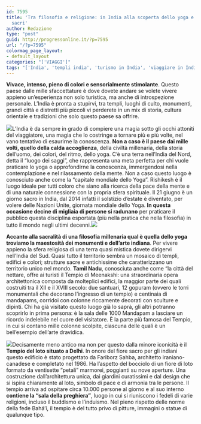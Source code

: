 ```yaml
---
id: 7595
title: 'Tra filosofia e religione: in India alla scoperta dello yoga e dei templi
  sacri'
author: Redazione
type: "post"
guid: http://progressonline.it/?p=7595
url: "/?p=7595"
colormag_page_layout:
- default_layout
categories: "['VIAGGI']"
tags: "['India', 'templi india', 'turismo in India', 'viaggiare in India', 'viaggio in India', 'yoga', 'yoga day', 'yoga India']"
---
```


**Vivace, intenso, pieno di colori e sensorialmente stimolante**. Questo paese dalle mille sfaccettature è dove dovete andare se volete vivere appieno un’esperienza non solo turistica, ma anche di introspezione personale. L’India è pronta a stupirvi, tra templi, luoghi di culto, monumenti, grandi città e distretti più piccoli vi perderete in un mix di storia, cultura orientale e tradizioni che solo questo paese sa offrire.

![](https://progressonline.it/wp-content/uploads/2017/12/YOGA-DAY-2015-03-1000x600-600x600-300x300.jpg)L’India è da sempre in grado di compiere una magia sotto gli occhi attoniti del viaggiatore, una magia che lo costringe a tornare più e più volte, nel vano tentativo di esaurirne la conoscenza. **Non a caso è il paese dai mille volti, quello della calda accoglienza**, della civiltà millenaria, della storia dell’uomo, dei colori, del ritmo, dello yoga. C’è una terra nell’India del Nord, detta il “luogo dei saggi”, che rappresenta una meta perfetta per chi vuole praticare lo yoga o approfondirne la conoscenza, immergendosi nella contemplazione e nel rilassamento della mente. Non a caso questo luogo è conosciuto anche come la “capitale mondiale dello Yoga”. Rishikesh è il luogo ideale per tutti coloro che siano alla ricerca della pace della mente e di una naturale connessione con la propria sfera spirituale. Il 21 giugno è un giorno sacro in India, dal 2014 infatti il solstizio d’estate è diventato, per volere delle Nazioni Unite, giornata mondiale dello Yoga. **In questa occasione decine di migliaia di persone si radunano** per praticare il pubblico questa disciplina esportata (più nella pratica che nella filosofia) in tutto il mondo negli ultimi decenni.![](https://progressonline.it/wp-content/uploads/2017/12/6847587038_8526a9147d_b-300x200.jpg)

**Accanto alla sacralità di una filosofia millenaria qual è quella dello yoga troviamo la maestosità dei monumenti e dell’arte indiana**. Per vivere appieno la sfera religiosa di una terra quasi mistica dovete dirigervi nell’India del Sud. Quasi tutto il territorio sembra un mosaico di templi, edifici e colori; strutture sacre e antichissime che caratterizzano un territorio unico nel mondo. **Tamil Nadu**, conosciuta anche come “la città del nettare, offre ai turisti il Tempio di Meenakshi: una straordinaria opera architettonica composta da molteplici edifici, la maggior parte dei quali costruiti tra il XII e il XVIII secolo: due santuari, 12 gopuram (ovvero le torri monumentali che decorano l’ingresso di un tempio) e centinaia di mandapams, corridoi con colonne riccamente decorati con sculture e dipinti. Chi ha già visitato questo luogo già lo saprà, gli altri potranno scoprirlo in prima persona: è la sala delle 1000 Mandapam a lasciare un ricordo indelebile nel cuore del visitatore. È la parte più famosa del Tempio, in cui si contano mille colonne scolpite, ciascuna delle quali è un bell’esempio dell’arte dravidica.

![](https://progressonline.it/wp-content/uploads/2017/12/tempio-loto-india-300x201.jpg)Decisamente meno antico ma non per questo dalla minore iconicità è il **Tempio del loto situato a Delhi**. In onore del fiore sacro per gli indiani questo edificio è stato progettato da Fariborz Sahba, architetto iraniano-canadese e completato nel 1986. Ha l’aspetto del bocciolo di un fiore di loto formato da ventisette “petali” marmorei, poggianti su nove aperture. Una costruzione dall’architettura unica, dai giardini curatissimi e dal design che si ispira chiaramente al loto, simbolo di pace e di armonia tra le persone. Il tempio arriva ad ospitare circa 10.000 persone al giorno e al suo interno **contiene la “sala della preghiera”**, luogo in cui si riuniscono i fedeli di varie religioni, incluso il buddismo e l’induismo. Nel pieno rispetto delle norme della fede Bahá’í, il tempio è del tutto privo di pitture, immagini o statue di qualunque tipo.
